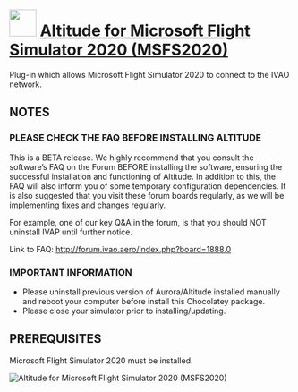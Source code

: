 ﻿# <img src="https://cdn.jsdelivr.net/gh/chtof/chocolatey-packages/automatic/altitude-msfs2020/altitude-msfs2020.png" width="48" height="48"/> [Altitude for Microsoft Flight Simulator 2020 (MSFS2020)](https://chocolatey.org/packages/altitude-msfs2020)

Plug-in which allows Microsoft Flight Simulator 2020 to connect to the IVAO network.

## NOTES

### PLEASE CHECK THE FAQ BEFORE INSTALLING ALTITUDE
This is a BETA release. We highly recommend that you consult the software’s FAQ on the Forum BEFORE installing the software, ensuring the successful installation and functioning of Altitude. In addition to this, the FAQ will also inform you of some temporary configuration dependencies. It is also suggested that you visit these forum boards regularly, as we will be implementing fixes and changes regularly.

For example, one of our key Q&amp;A in the forum, is that you should NOT uninstall IVAP until further notice.

Link to FAQ: http://forum.ivao.aero/index.php?board=1888.0

### IMPORTANT INFORMATION
- Please uninstall previous version of Aurora/Altitude installed manually and reboot your computer before install this Chocolatey package.
- Please close your simulator prior to installing/updating.

## PREREQUISITES
Microsoft Flight Simulator 2020 must be installed.

![Altitude for Microsoft Flight Simulator 2020 (MSFS2020)](https://cdn.jsdelivr.net/gh/chtof/chocolatey-packages/automatic/altitude-msfs2020/screenshot.png)